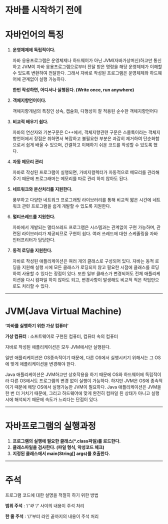 # 자바를 시작하기 전에

# 자바언어의 특징

1. **운영체제에 독립적이다.**
    
    자바 응용프로그램은 운영체제나 하드웨어가 아닌 JVM(자바가상머신)하고만 통신하고 JVM이 자바 응용프로그램으로부터 전달 받은 명령을 해당 운영체제가 이해할 수 있도록 변환하여 전달한다. 그래서 자바로 작성된 프로그램은 운영체제와 하드웨어에 관계없이 실행 가능하다.
    
    **한번 작성하면, 어디서나 실행된다. (Write once, run anywhere)**
    
2. **객체지향언어이다.**
    
    객체지향개념의 특징인 상속, 캡슐화, 다형성이 잘 적용된 순수한 객체지향언어다
    
3. **비교적 배우기 쉽다.**
    
    자바의 연산자와 기본구문은 C++에서, 객체지향관련 구문은 스몰톡이라는 객체지향언어에서 장점은 취하면서 복잡하고 불필요한 부분은 과감히 제거하여 단순화함으로서 쉽게 배울 수 있으며, 간결하고 이해하기 쉬운 코드를 작성할 수 있도록 했다.
    
4. **자동 메모리 관리**
    
    자바로 작성된 프로그램이 실행되면, 가비지컬렉터가 자동적으로 메모리를 관리해주기 때문에 프로그래머는 메모리를 따로 관리 하지 않아도 된다.
    
5. **네트워크와 분산처리를 지원한다.**
    
    풍부하고 다양한 네트워크 프로그래밍 라이브러리를 통해 비교적 짧은 시간에 네트워크 관련 프로그램을 쉽게 개발할 수 있도록 지원한다.
    
6. **멀티쓰레드를 지원한다.**
    
    자바에서 개발되는 멀티쓰레드 프로그램은 시스템과는 관계없이 구현 가능하며, 관련된 라이브러리가 제공되므로 구현이 쉽다. 여러 쓰레드에 대한 스케줄링을 자바 인터프리터가 담당한다.
    
7. **동적 로딩을 지원한다.**
    
    자바로 작성된 애플리케이션은 여러 개의 클래스로 구성되어 있다. 자바는 동적 로딩을 지원해 실행 시에 모든 클래스가 로딩되지 않고 필요한 시점에 클래스를 로딩하여 사용할 수 있다는 장점이 있다. 또한 일부 클래스가 변경되어도 전체 애플리케이션을 다시 컴파일 하지 않아도 되고, 변경사항이 발생해도 비교적 적은 작업만으로도 처리할 수 있다.
    

---

# JVM(Java Virtual Machine)

**‘자바를 실행하기 위한 가상 컴퓨터’**

**가상 컴퓨터** : 소프트웨어로 구현된 컴퓨터, 컴퓨터 속의 컴퓨터

자바로 작성된 애플리케이션은 모두 JVM에서만 실행된다.

일반 애플리케이션은 OS종속적이기 때문에, 다른 OS에서 실행시키기 위해서는 그 OS에 맞게 애플리케이션을 변경해야 한다. 

Java 애플리케이션은 JVM하고만 상호작용을 하기 때문에 OS와 하드웨어에 독립적이라 다른 OS에서도 프로그램의 변경 없이 실행이 가능하다. 하지만 JVM은 OS에 종속적이기 때문에 해당 OS에서 실행가능한 JVM이 필요하다. Java 애플리케이션은 JVM을 한 번 더 거치기 때문에, 그리고 하드웨어에 맞게 완전히 컴파일 된 상태가 아니고 실행 시에 해석되기 때문에 속도가 느리다는 단점이 있다.

---

# 자바프로그램의 실행과정

1. **프로그램의 실행에 필요한 클래스(*.class파일)를 로드한다.**
2. **클래스파일을 검사한다. (파일 형식, 악성코드 체크)**
3. **지정된 클래스에서 main(String[] args)를 호출한다.**

---

# 주석

프로그램 코드에 대한 설명을 적절히 하기 위한 방법

**범위 주석** : ‘/*’와 ‘*/’ 사이의 내용이 주석 처리

**한 줄 주석** : ‘//’부터 라인 끝까지의 내용이 주석 처리